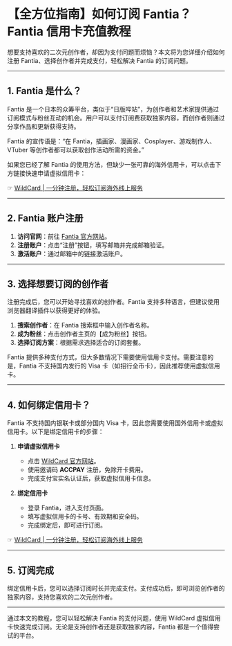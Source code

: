 # 【全方位指南】如何订阅 Fantia？Fantia 信用卡充值教程

想要支持喜欢的二次元创作者，却因为支付问题而烦恼？本文将为您详细介绍如何注册 Fantia、选择创作者并完成支付，轻松解决 Fantia 的订阅问题。

---

## 1. Fantia 是什么？

Fantia 是一个日本的众筹平台，类似于“日版哔站”，为创作者和艺术家提供通过订阅模式与粉丝互动的机会。用户可以支付订阅费获取独家内容，而创作者则通过分享作品和更新获得支持。

Fantia 的宣传语是：“在 Fantia，插画家、漫画家、Cosplayer、游戏制作人、VTuber 等创作者都可以获取创作活动所需的资金。”

如果您已经了解 Fantia 的使用方法，但缺少一张可靠的海外信用卡，可以点击下方链接快速申请虚拟信用卡：

☞ [WildCard | 一分钟注册，轻松订阅海外线上服务](https://bit.ly/bewildcard)

---

## 2. Fantia 账户注册

1. **访问官网**：前往 [Fantia 官方网站](https://fantia.jp/?locale=zh-cn)。
2. **注册账户**：点击“注册”按钮，填写邮箱并完成邮箱验证。
3. **激活账户**：通过邮箱中的链接激活账户。

---

## 3. 选择想要订阅的创作者

注册完成后，您可以开始寻找喜欢的创作者。Fantia 支持多种语言，但建议使用浏览器翻译插件以获得更好的体验。

1. **搜索创作者**：在 Fantia 搜索框中输入创作者名称。
2. **成为粉丝**：点击创作者主页的【成为粉丝】按钮。
3. **选择订阅方案**：根据需求选择适合的订阅套餐。

Fantia 提供多种支付方式，但大多数情况下需要使用信用卡支付。需要注意的是，Fantia 不支持国内发行的 Visa 卡（如招行全币卡），因此推荐使用虚拟信用卡。

---

## 4. 如何绑定信用卡？

Fantia 不支持国内银联卡或部分国内 Visa 卡，因此您需要使用国外信用卡或虚拟信用卡。以下是绑定信用卡的步骤：

1. **申请虚拟信用卡**  
   - 点击 [WildCard 官方网站](https://bit.ly/bewildcard)。
   - 使用邀请码 **ACCPAY** 注册，免除开卡费用。
   - 完成支付宝实名认证后，获取虚拟信用卡信息。

2. **绑定信用卡**  
   - 登录 Fantia，进入支付页面。
   - 填写虚拟信用卡的卡号、有效期和安全码。
   - 完成绑定后，即可进行订阅。

☞ [WildCard | 一分钟注册，轻松订阅海外线上服务](https://bit.ly/bewildcard)

---

## 5. 订阅完成

绑定信用卡后，您可以选择订阅时长并完成支付。支付成功后，即可浏览创作者的独家内容，支持您喜欢的二次元创作者。

---

通过本文的教程，您可以轻松解决 Fantia 的支付问题，使用 WildCard 虚拟信用卡快速完成订阅。无论是支持创作者还是获取独家内容，Fantia 都是一个值得尝试的平台。
